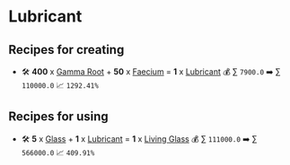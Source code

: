 # Lubricant

## Recipes for creating

* 🛠️ **400** x [Gamma Root](<Gamma Root.md>) + **50** x [Faecium](<Faecium.md>) = **1** x [Lubricant](<Lubricant.md>) 💰 ∑ `7900.0` ➡️ ∑ `110000.0` 📈 `1292.41%`


## Recipes for using

* 🛠️ **5** x [Glass](<Glass.md>) + **1** x [Lubricant](<Lubricant.md>) = **1** x [Living Glass](<Living Glass.md>) 💰 ∑ `111000.0` ➡️ ∑ `566000.0` 📈 `409.91%`
